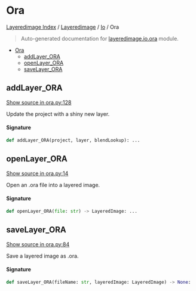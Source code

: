 # Ora

[Layeredimage Index](../../README.md#layeredimage-index) /
[Layeredimage](../index.md#layeredimage) /
[Io](./index.md#io) /
Ora

> Auto-generated documentation for [layeredimage.io.ora](../../../../layeredimage/io/ora.py) module.

- [Ora](#ora)
  - [addLayer_ORA](#addlayer_ora)
  - [openLayer_ORA](#openlayer_ora)
  - [saveLayer_ORA](#savelayer_ora)

## addLayer_ORA

[Show source in ora.py:128](../../../../layeredimage/io/ora.py#L128)

Update the project with a shiny new layer.

#### Signature

```python
def addLayer_ORA(project, layer, blendLookup): ...
```



## openLayer_ORA

[Show source in ora.py:14](../../../../layeredimage/io/ora.py#L14)

Open an .ora file into a layered image.

#### Signature

```python
def openLayer_ORA(file: str) -> LayeredImage: ...
```



## saveLayer_ORA

[Show source in ora.py:84](../../../../layeredimage/io/ora.py#L84)

Save a layered image as .ora.

#### Signature

```python
def saveLayer_ORA(fileName: str, layeredImage: LayeredImage) -> None: ...
```